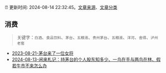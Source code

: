 :alarm_clock: 更新时间: 2024-08-14 22:32:45。[文章来源](/README.md)、[文章分类](/TAGS.md)

## 消费


> 关键字：`白酒`、`食品饮料`、`茅台`、`五粮液`、`贵州茅台`、`五粮液`、`洋河`、`舍得`、`泸州老窖`



- [2023-08-21-茅台来了一位女将](https://www.aicaijing.com.cn/article/18587) 
- [2024-08-13-闲来札记：持茅台的个人股东知多少、一鸟在手与两鸟在林、假若牛市不来怎么办](https://xueqiu.com/3491303582/300819331) 
